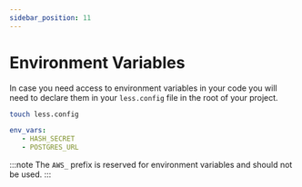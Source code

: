 ```yaml
---
sidebar_position: 11
---
```


# Environment Variables

In case you need access to environment variables in your code you will need to declare them in your `less.config` file in the root of your project.

```bash
touch less.config
```

```yaml title="less.config" 
env_vars:
   - HASH_SECRET
   - POSTGRES_URL
```

:::note 
The `AWS_` prefix is reserved for environment variables and should not be used.
:::
